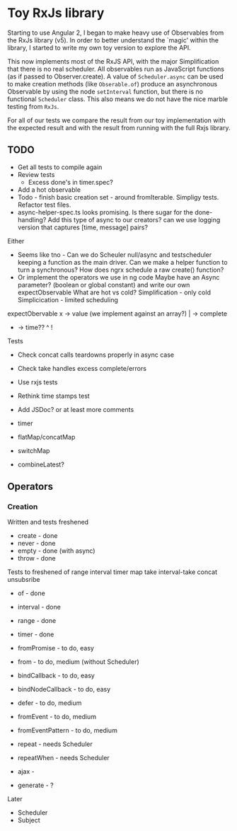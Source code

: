 # Toy RxJs library

Starting to use Angular 2, I began to make heavy use of Observables from
the RxJs library (v5). In order to better understand the `magic' within the library,
I started to write my own toy version to explore the API.

This now implements most of the RxJS API, with the major Simplification
that there is no real scheduler. All observables run as JavaScript functions
(as if passed to Observer.create). A value of `Scheduler.async` can be used
to make creation methods (like `Obserable.of`) produce an asynchronous
Observable by using the node `setInterval` function, but there is no functional
`Scheduler` class. This also means we do not have the nice marble testing
from `RxJs`.

For all of our tests we compare the result from our toy implementation with
the expected result and with the result from running with the full Rxjs library.

## TODO

* Get all tests to compile again
* Review tests
  - Excess done's in timer.spec?
* Add a hot observable
* Todo - finish basic creation set - around fromIterable. Simpligy tests. Refactor test files.
* async-helper-spec.ts looks promising. Is there sugar for the done-handling? Add this type of async to our creators?
can we use logging version that captures [time, message] pairs?

Either
 * Seems like tno - Can we do Scheuler null/async and testscheduler keeping a function as the main driver.
    Can we make a helper function to turn a synchronous? How does ngrx schedule a raw create() function?
  * Or implement the operators we use in ng code
Maybe have an Async parameter? (boolean or global constant) and write our own expectObservable
What are hot vs cold?
Simplification - only cold
Simplicication - limited scheduling

expectObervable
x -> value (we implement against an array?)
| -> complete
- -> time??
^
!

Tests

* Check concat calls teardowns properly in async case
* Check take handles excess complete/errors
* Use rxjs tests
* Rethink time stamps test

* Add JSDoc? or at least more comments

* timer
* flatMap/concatMap
* switchMap
* combineLatest?

## Operators

### Creation

Written and tests freshened
* create - done
* never - done
* empty - done (with async)
* throw - done

Tests to freshened
of
range
interval
timer
map
take
interval-take
concat
unsubsribe

* of - done
* interval - done
* range - done
* timer - done
* fromPromise - to do, easy

* from - to do, medium (without Scheduler)


* bindCallback - to do, easy
* bindNodeCallback - to do, easy

* defer - to do, medium
* fromEvent - to do, medium
* fromEventPattern - to do, medium

* repeat - needs Scheduler
* repeatWhen - needs Scheduler

* ajax -
* generate - ?

Later
* Scheduler
* Subject